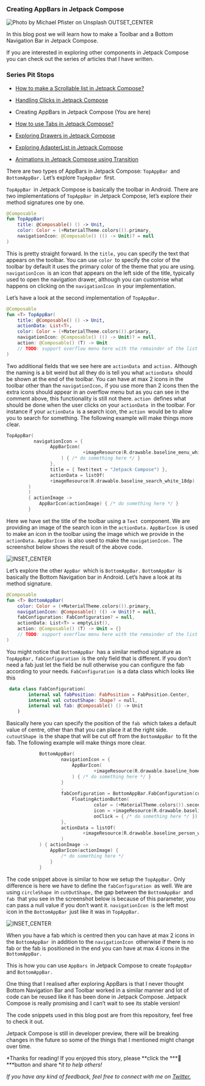### Creating AppBars in Jetpack Compose

![Photo by [Michael Pfister ](https://unsplash.com/@pfista?utm_source=unsplash&utm_medium=referral&utm_content=creditCopyText)on [Unsplash](https://unsplash.com/?utm_source=unsplash&utm_medium=referral&utm_content=creditCopyText) OUTSET_CENTER](https://miro.medium.com/1*rCOaUFY2wEhaHfaKjOSFgA.jpeg)

In this blog post we will learn how to make a Toolbar and a Bottom Navigation Bar in Jetpack Compose.

If you are interested in exploring other components in Jetpack Compose you can check out the series of articles that I have written.

### Series Pit Stops

- [How to make a Scrollable list in Jetpack Compose?](https://proandroiddev.com/how-to-make-a-recyclerview-in-jetpack-compose-fd54417d8479)

- [Handling Clicks in Jetpack Compose](https://proandroiddev.com/handling-clicks-in-jetpack-compose-3800379845c4)

- Creating AppBars in Jetpack Compose (You are here)

- [How to use Tabs in Jetpack Compose?](https://proandroiddev.com/how-to-use-tabs-in-jetpack-compose-41491be61c39)

- [Exploring Drawers in Jetpack Compose](https://android.jlelse.eu/exploring-drawers-in-jetpack-compose-3131e6f1b07b)

- [Exploring AdapterList in Jetpack Compose](https://proandroiddev.com/exploring-adapterlist-in-jetpack-compose-1615865d8e7d)

- [Animations in Jetpack Compose using Transition](https://proandroiddev.com/animations-in-jetpack-compose-using-transition-25d5d2143401)

There are two types of AppBars in Jetpack Compose: `TopAppBar `and `BottomAppBar.` Let’s explore `TopAppBar `first.

`TopAppBar `in Jetpack Compose is basically the toolbar in Android. There are two implementations of `TopAppBar `in Jetpack Compose, let’s explore their method signatures one by one.

```kt
@Composable
fun TopAppBar(
    title: @Composable() () -> Unit,
    color: Color = (+MaterialTheme.colors()).primary,
    navigationIcon: @Composable() (() -> Unit)? = null
)
```

This is pretty straight forward. In the `title,` you can specify the text that appears on the toolbar. You can use `color `to specify the color of the toolbar by default it uses the primary color of the theme that you are using. `navigationIcon `is an icon that appears on the left side of the title, typically used to open the navigation drawer, although you can customise what happens on clicking on the `navigationIcon `in your implementation.

Let’s have a look at the second implementation of `TopAppBar.`

```kt
@Composable
fun <T> TopAppBar(
    title: @Composable() () -> Unit,
    actionData: List<T>,
    color: Color = (+MaterialTheme.colors()).primary,
    navigationIcon: @Composable() (() -> Unit)? = null,
    action: @Composable() (T) -> Unit
    // TODO: support overflow menu here with the remainder of the list
)
```

Two additional fields that we see here are `actionData `and `action.` Although the naming is a bit weird but all they do is tell you what `actionData `should be shown at the end of the toolbar. You can have at max 2 icons in the toolbar other than the `navigationIcon,` if you use more than 2 icons then the extra icons should appear in an overflow menu but as you can see in the comment above, this functionality is still not there. `action `defines what should be done when the user clicks on your `actionData `in the toolbar. For instance if your `actionData `is a search icon, the `action `would be to allow you to search for something. The following example will make things more clear.

```kt
TopAppBar(
          navigationIcon = {
                AppBarIcon(
                            +imageResource(R.drawable.baseline_menu_white_18dp)
                    ) { /* do something here */ }
                },
                title = { Text(text = "Jetpack Compose") },
                actionData = listOf(
                +imageResource(R.drawable.baseline_search_white_18dp)
        )
        )
        { actionImage ->
            AppBarIcon(actionImage) { /* do something here */ }
        }
```

Here we have set the title of the toolbar using a `Text `component. We are providing an image of the search icon in the `actionData.` `AppBarIcon `is used to make an icon in the toolbar using the image which we provide in the `actionData.` `AppBarIcon `is also used to make the `navigationIcon.` The screenshot below shows the result of the above code.

![ INSET_CENTER](https://miro.medium.com/1*6x6Lja656NoOs1XNxHfMRA.png)

Let’s explore the other `AppBar `which is `BottomAppBar.` `BottomAppBar `is basically the Bottom Navigation bar in Android. Let’s have a look at its method signature.

```kt
@Composable
fun <T> BottomAppBar(
    color: Color = (+MaterialTheme.colors()).primary,
    navigationIcon: @Composable() (() -> Unit)? = null,
    fabConfiguration: FabConfiguration? = null,
    actionData: List<T> = emptyList(),
    action: @Composable() (T) -> Unit = {}
    // TODO: support overflow menu here with the remainder of the list
)
```

You might notice that `BottomAppBar `has a similar method signature as `TopAppBar,` `fabConfiguration `is the only field that is different. If you don’t need a fab just let the field be null otherwise you can configure the fab according to your needs. `FabConfiguration `is a data class which looks like this

```kt
 data class FabConfiguration(
        internal val fabPosition: FabPosition = FabPosition.Center,
        internal val cutoutShape: Shape? = null,
        internal val fab: @Composable() () -> Unit
    )
```

Basically here you can specify the position of the `fab `which takes a default value of centre, other than that you can place it at the right side. `cutoutShape `is the shape that will be cut off from the `BottomAppBar `to fit the fab. The following example will make things more clear.

```kt
            BottomAppBar(
                    navigationIcon = {
                        AppBarIcon(
                                +imageResource(R.drawable.baseline_home_white_18dp)
                        ) { /* do something here */ }
                    }
                    ,
                    fabConfiguration = BottomAppBar.FabConfiguration(cutoutShape = CircleShape) {
                        FloatingActionButton(
                                color = (+MaterialTheme.colors()).secondary,
                                icon = +imageResource(R.drawable.baseline_check_white_18dp),
                                onClick = { /* do something here */ })
                    },
                    actionData = listOf(
                            +imageResource(R.drawable.baseline_person_white_18dp)
                    )
            ) { actionImage ->
                AppBarIcon(actionImage) {
                    /* do something here */
                }
            }
```

The code snippet above is similar to how we setup the `TopAppBar.` Only difference is here we have to define the `fabConfiguration `as well. We are using `circleShape `in `cutOutShape,` the gap between the `BottomAppBar `and `fab `that you see in the screenshot below is because of this parameter, you can pass a null value if you don’t want it. `navigationIcon `is the left most icon in the `BottomAppBar `just like it was in `TopAppBar.`

![ INSET_CENTER](https://miro.medium.com/1*HaU3aYcWr0FlYF1aXnP7Nw.png)

When you have a fab which is centred then you can have at max 2 icons in the `BottomAppBar `in addition to the `navigationIcon `otherwise if there is no fab or the fab is positioned in the end you can have at max 4 icons in the `BottomAppBar.`

This is how you can use `AppBars `in Jetpack Compose to create `TopAppBar `and `BottomAppBar.`

One thing that I realised after exploring AppBars is that I never thought Bottom Navigation Bar and Toolbar worked in a similar manner and lot of code can be reused like it has been done in Jetpack Compose. Jetpack Compose is really promising and I can’t wait to see its stable version!

The code snippets used in this blog post are from this repository, feel free to check it out.



Jetpack Compose is still in developer preview, there will be breaking changes in the future so some of the things that I mentioned might change over time.

*Thanks for reading! If you enjoyed this story, please **click the ***👏 ***button and share **it to help others!*

*If you have any kind of feedback, feel free to connect with me on [Twitter.](https://twitter.com/NikitBhandari)*

